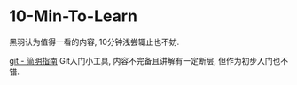 # 10-Min-To-Learn
黑羽认为值得一看的内容, 10分钟浅尝辄止也不妨.


[git - 简明指南](https://rogerdudler.github.io/git-guide/index.zh.html) Git入门小工具, 内容不完备且讲解有一定断层, 但作为初步入门也不错.
